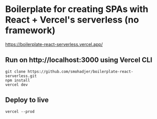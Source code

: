 # Boilerplate for creating SPAs with React + Vercel's serverless (no framework)

https://boilerplate-react-serverless.vercel.app/

## Run on http://localhost:3000 using Vercel CLI
````
git clone https://github.com/smohadjer/boilerplate-react-serverless.git
npm install
vercel dev
````

## Deploy to live
````
vercel --prod
````
